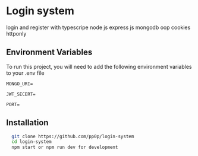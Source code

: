 
#  Login system

login and register with typescripe node js express js mongodb  oop cookies httponly 


## Environment Variables

To run this project, you will need to add the following environment variables to your .env file

`MONGO_URI=`

`JWT_SECERT=`

`PORT=`



## Installation



```bash
  git clone https://github.com/pp0p/login-system
  cd login-system
  npm start or npm run dev for development
```
    
